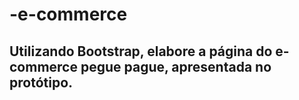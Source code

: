 # -e-commerce

## Utilizando Bootstrap, elabore a página do e-commerce pegue pague, apresentada no protótipo.
